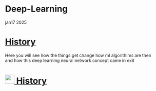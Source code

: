 # Deep-Learning
jan17 2025  
# [History](https://github.com/samirdahal888/Deep-Learning/tree/main/History)  
Here you will see how the things get change how ml algorithims are then and how this deep learning neural network concept came in exit  

<h1>
  <a href="https://github.com/samirdahal888/Deep-Learning/tree/main/History">
    <img src="https://cdn-icons-png.flaticon.com/512/25/25245.png" width="30"> History
  </a>
</h1>
